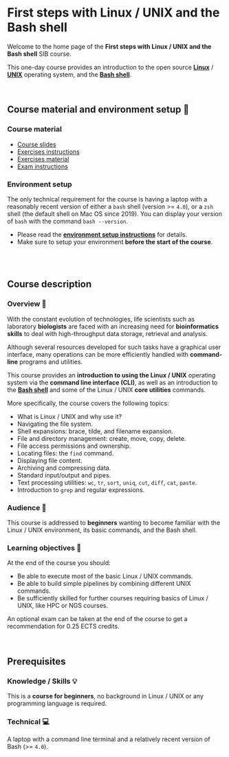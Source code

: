 # First steps with Linux / UNIX and the Bash shell

Welcome to the home page of the
**First steps with Linux / UNIX and the Bash shell** SIB course.

This one-day course provides an introduction to the open source
**[Linux](https://en.wikipedia.org/wiki/Linux)** /
**[UNIX](https://en.wikipedia.org/wiki/Unix)**
operating system, and the **[Bash shell](https://www.gnu.org/software/bash)**.

<br>

## Course material and environment setup :hatching_chick:

### Course material

* [Course slides](first_steps_with_UNIX.pdf)
* [Exercises instructions](exercise_instructions.md)
* [Exercises material](https://github.com/sib-swiss/unix-first-steps-training/raw/main/exercises.zip)
* [Exam instructions](exam_instructions.md)

### Environment setup

The only technical requirement for the course is having a laptop with a
reasonably recent version of either a `bash` shell (version >= `4.0`), or a
`zsh` shell (the default shell on Mac OS since 2019).
You can display your version of `bash` with the command `bash --version`.

* Please read the **[environment setup instructions](environment_setup.md)**
  for details.
* Make sure to setup your environment **before the start of the course**.

<br>
<br>

## Course description

### Overview :owl:

With the constant evolution of technologies, life scientists such as laboratory
**biologists** are faced with an increasing need for **bioinformatics skills**
to deal with high-throughput data storage, retrieval and analysis.

Although several resources developed for such tasks have a graphical user
interface, many operations can be more efficiently handled with
**command-line** programs and utilities.

This course provides an **introduction to using the Linux / UNIX** operating
system via the **command line interface (CLI)**, as well as an introduction to
the **[Bash shell](https://www.gnu.org/software/bash/)** and some of the
Linux / UNIX **core utilities** commands.

More specifically, the course covers the following topics:

* What is Linux / UNIX and why use it?
* Navigating the file system.
* Shell expansions: brace, tilde, and filename expansion.
* File and directory management: create, move, copy, delete.
* File access permissions and ownership.
* Locating files: the `find` command.
* Displaying file content.
* Archiving and compressing data.
* Standard input/output and pipes.
* Text processing utilities: `wc`, `tr`, `sort`, `uniq`, `cut`, `diff`, `cat`,
  `paste`.
* Introduction to `grep` and regular expressions.

### Audience :mega:

This course is addressed to **beginners** wanting to become familiar with the
Linux / UNIX environment, its basic commands, and the Bash shell.

### Learning objectives :dart:

At the end of the course you should:

* Be able to execute most of the basic Linux / UNIX commands.
* Be able to build simple pipelines by combining different UNIX commands.
* Be sufficiently skilled for further courses requiring basics of Linux / UNIX,
  like HPC or NGS courses.

An optional exam can be taken at the end of the course to get a recommendation
for 0.25 ECTS credits.

<br>

## Prerequisites

### Knowledge / Skills :bulb:

This is a **course for beginners**, no background in Linux / UNIX or any
programming language is required.

### Technical :computer:

A laptop with a command line terminal and a relatively recent version of
Bash (>= `4.0`).
